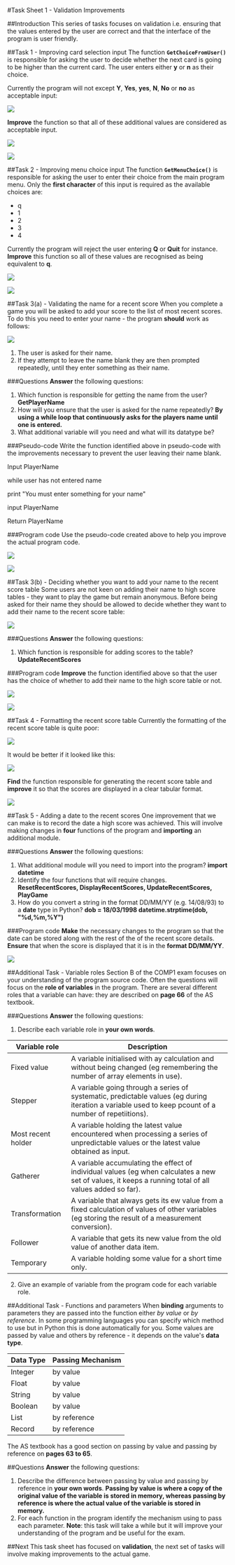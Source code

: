 #Task Sheet 1 - Validation Improvements

##Introduction
This series of tasks focuses on validation i.e. ensuring that the values entered by the user are correct and that the interface of the program is user friendly.

##Task 1 - Improving card selection input
The function **`GetChoiceFromUser()`** is responsible for asking the user to decide whether the next card is going to be higher than the current card. The user enters either **y** or **n** as their choice.

Currently the program will not except **Y**, **Yes**, **yes**, **N**, **No** or **no** as acceptable input:

![][1]

**Improve** the function so that all of these additional values are considered as acceptable input.

![](https://www.dropbox.com/s/4ugdh9vc2isv87q/s1.PNG?dl=1)

![](https://www.dropbox.com/s/lc9puhe7m4q1ssu/s3.PNG?dl=1)

##Task 2 - Improving menu choice input
The function **`GetMenuChoice()`** is responsible for asking the user to enter their choice from the main program menu. Only the **first character** of this input is required as the available choices are:

- q
- 1
- 2
- 3
- 4

Currently the program will reject the user entering **Q** or **Quit** for instance. **Improve** this function so all of these values are recognised as being equivalent to **q**.

![](https://www.dropbox.com/s/x8sqbrexl38edmi/s2.PNG?dl=1)

![](https://www.dropbox.com/s/wl9gqveogcksyh3/s4.PNG?dl=1)

##Task 3(a) - Validating the name for a recent score
When you complete a game you will be asked to add your score to the list of most recent scores. To do this you need to enter your name - the program **should** work as follows:

![][2]

1. The user is asked for their name.
2. If they attempt to leave the name blank they are then prompted repeatedly, until they enter something as their name.

###Questions
**Answer** the following questions:

1. Which function is responsible for getting the name from the user? **GetPlayerName**
2. How will you ensure that the user is asked for the name repeatedly? **By using a while loop that continuously asks for the players name until one is entered.**
3. What additional variable will you need and what will its datatype be?

###Pseudo-code
Write the function identified above in pseudo-code with the improvements necessary to prevent the user leaving their name blank.

Input PlayerName

while user has not entered name

  print "You must enter something for your name"
  
  input PlayerName
  
Return PlayerName

###Program code
Use the pseudo-code created above to help you improve the actual program code.

![](https://www.dropbox.com/s/5e2nwt1ovtz8zmb/hww.PNG?dl=1)

![](https://www.dropbox.com/s/fn5qrjs23yno3w9/s5.PNG?dl=1)

##Task 3(b) - Deciding whether you want to add your name to the recent score table
Some users are not keen on adding their name to high score tables - they want to play the game but remain anonymous. Before being asked for their name they should be allowed to decide whether they want to add their name to the recent score table:

![][3]

###Questions
**Answer** the following questions:

1. Which function is responsible for adding scores to the table? **UpdateRecentScores**

###Program code
**Improve** the function identified above so that the user has the choice of whether to add their name to the high score table or not.

![](https://www.dropbox.com/s/6qibg3xn3kuigow/s6.PNG?dl=1)

![](https://www.dropbox.com/s/aljfix5w8dkuvhr/s7.PNG?dl=1)

##Task 4 - Formatting the recent score table
Currently the formatting of the recent score table is quite poor:

![][4]

It would be better if it looked like this:

![][5]

**Find** the function responsible for generating the recent score table and **improve** it so that the scores are displayed in a clear tabular format.

![](https://www.dropbox.com/s/2m26nn5tksmfadu/s8.PNG?dl=1)

##Task 5 - Adding a date to the recent scores
One improvement that we can make is to record the date a high score was achieved. This will involve making changes in **four** functions of the program and **importing** an additional module.

###Questions
**Answer** the following questions:

1. What additional module will you need to import into the program? **import datetime**
2. Identify the four functions that will require changes. **ResetRecentScores, DisplayRecentScores, UpdateRecentScores, PlayGame**
3. How do you convert a string in the format DD/MM/YY (e.g. 14/08/93) to a **date** type in Python? **dob = 18/03/1998 datetime.strptime(dob, "%d,%m,%Y")**

###Program code
**Make** the necessary changes to the program so that the date can be stored along with the rest of the of the recent score details. **Ensure** that when the score is displayed that it is in the **format DD/MM/YY**.

![](https://www.dropbox.com/s/fw7pj23p4sg0z2y/s9.PNG?dl=1)

##Additional Task - Variable roles
Section B of the COMP1 exam focuses on your understanding of the program source code. Often the questions will focus on the **role of variables** in the program. There are several different roles that a variable can have: they are described on **page 66** of the AS textbook.

###Questions
**Answer** the following questions:

1. Describe each variable role in **your own words**.

|**Variable role**|**Description**|
|-----------------|---------------|
|Fixed value|A variable initialised with ay calculation and without being changed (eg remembering the number of array elements in use).|
|Stepper|A variable going through a series of systematic, predictable values (eg during iteration a variable used to keep pcount of a number of repetiitions).|
|Most recent holder|A variable holding the latest value encountered when processing a series of unpredictable values or the latest value obtained as input.|
|Gatherer|A variable accumulating the effect of individual values (eg when calculates a new set of values, it keeps a running total of all values added so far).|
|Transformation|A variable that always gets its ew value from a fixed calculation of values of other variables (eg storing the result of a measurement conversion).|
|Follower|A variable that gets its new value from the old value of another data item.|
|Temporary|A variable holding some value for a short time only.|

2. Give an example of variable from the program code for each variable role.

##Additional Task - Functions and parameters
When **binding** arguments to parameters they are passed into the function either *by value* or *by reference*. In some programming languages you can specify which method to use but in Python this is done automatically for you. Some values are passed by value and others by reference - it depends on the value's **data type**.

|**Data Type**|**Passing Mechanism**|
|-------------|---------------------|
|Integer|by value|
|Float|by value|
|String|by value|
|Boolean|by value|
|List|by reference|
|Record|by reference|

The AS textbook has a good section on passing by value and passing by reference on **pages 63 to 65**.

##Questions
**Answer** the following questions:

1. Describe the difference between passing by value and passing by reference in **your own words**. **Passing by value is where a copy of the original value of the variable is stored in memory, whereas passing by reference is where the actual value of the variable is stored in memory.**
2. For each function in the program identify the mechanism using to pass each parameter. **Note**: this task will take a while but it will improve your understanding of the program and be useful for the exam.

##Next
This task sheet has focused on **validation**, the next set of tasks will involve making improvements to the actual game.




[1]: images/valid_yes_no_input.png
[2]: images/high_score_name.png
[3]: images/ask_for_name.png
[4]: images/high_score_table_old.png
[5]: images/high_score_table_new.png
